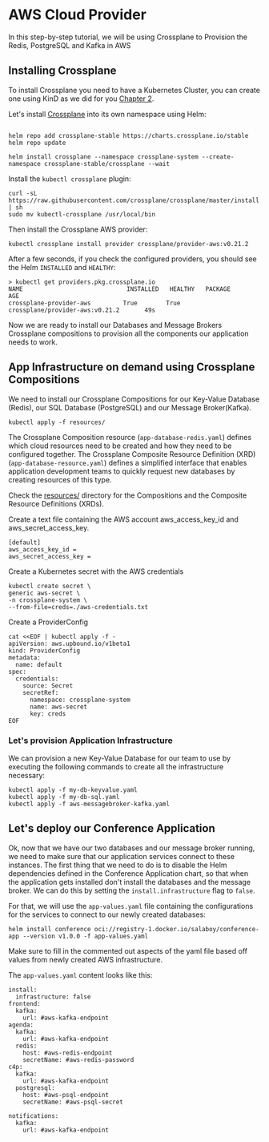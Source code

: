 # AWS Cloud Provider

In this step-by-step tutorial, we will be using Crossplane to Provision the Redis, PostgreSQL and Kafka in AWS


## Installing Crossplane

To install Crossplane you need to have a Kubernetes Cluster, you can create one using KinD as we did for you [Chapter 2](../chapter-2/README.md#creating-a-local-cluster-with-kubernetes-kind). 

Let's install [Crossplane](https://crossplane.io) into its own namespace using Helm: 

```

helm repo add crossplane-stable https://charts.crossplane.io/stable
helm repo update

helm install crossplane --namespace crossplane-system --create-namespace crossplane-stable/crossplane --wait
```

Install the `kubectl crossplane` plugin: 

```
curl -sL https://raw.githubusercontent.com/crossplane/crossplane/master/install.sh | sh
sudo mv kubectl-crossplane /usr/local/bin
```

Then install the Crossplane AWS provider: 
```
kubectl crossplane install provider crossplane/provider-aws:v0.21.2
```

After a few seconds, if you check the configured providers, you should see the Helm `INSTALLED` and `HEALTHY`: 

```
> kubectl get providers.pkg.crossplane.io
NAME                             INSTALLED   HEALTHY   PACKAGE                               AGE
crossplane-provider-aws         True        True      crossplane/provider-aws:v0.21.2       49s
```

Now we are ready to install our Databases and Message Brokers Crossplane compositions to provision all the components our application needs to work.

## App Infrastructure on demand using Crossplane Compositions

We need to install our Crossplane Compositions for our Key-Value Database (Redis), our SQL Database (PostgreSQL) and our Message Broker(Kafka). 

```
kubectl apply -f resources/
```

The Crossplane Composition resource (`app-database-redis.yaml`) defines which cloud resources need to be created and how they need to be configured together. The Crossplane Composite Resource Definition (XRD) (`app-database-resource.yaml`) defines a simplified interface that enables application development teams to quickly request new databases by creating resources of this type.

Check the [resources/](resources/) directory for the Compositions and the Composite Resource Definitions (XRDs). 

Create a text file containing the AWS account aws_access_key_id and aws_secret_access_key.

```
[default]
aws_access_key_id = 
aws_secret_access_key = 
```

Create a Kubernetes secret with the AWS credentials 

```
kubectl create secret \
generic aws-secret \
-n crossplane-system \
--from-file=creds=./aws-credentials.txt
```

Create a ProviderConfig 

```
cat <<EOF | kubectl apply -f -
apiVersion: aws.upbound.io/v1beta1
kind: ProviderConfig
metadata:
  name: default
spec:
  credentials:
    source: Secret
    secretRef:
      namespace: crossplane-system
      name: aws-secret
      key: creds
EOF
```

### Let's provision Application Infrastructure

We can provision a new Key-Value Database for our team to use by executing the following commands to create all the infrastructure necessary: 

```
kubectl apply -f my-db-keyvalue.yaml
kubectl apply -f my-db-sql.yaml
kubectl apply -f aws-messagebroker-kafka.yaml
```

## Let's deploy our Conference Application

Ok, now that we have our two databases and our message broker running, we need to make sure that our application services connect to these instances. The first thing that we need to do is to disable the Helm dependencies defined in the Conference Application chart, so that when the application gets installed don't install the databases and the message broker. We can do this by setting the `install.infrastructure` flag to `false`.

For that, we will use the `app-values.yaml` file containing the configurations for the services to connect to our newly created databases:

```
helm install conference oci://registry-1.docker.io/salaboy/conference-app --version v1.0.0 -f app-values.yaml
```

Make sure to fill in the commented out aspects of the yaml file based off values from newly created AWS infrastructure.

The `app-values.yaml` content looks like this: 
```
install:
  infrastructure: false
frontend:
  kafka:
    url: #aws-kafka-endpoint
agenda:
  kafka:
    url: #aws-kafka-endpoint
  redis: 
    host: #aws-redis-endpoint
    secretName: #aws-redis-password
c4p: 
  kafka:
    url: #aws-kafka-endpoint
  postgresql:
    host: #aws-psql-endpoint
    secretName: #aws-psql-secret

notifications: 
  kafka:
    url: #aws-kafka-endpoint
```